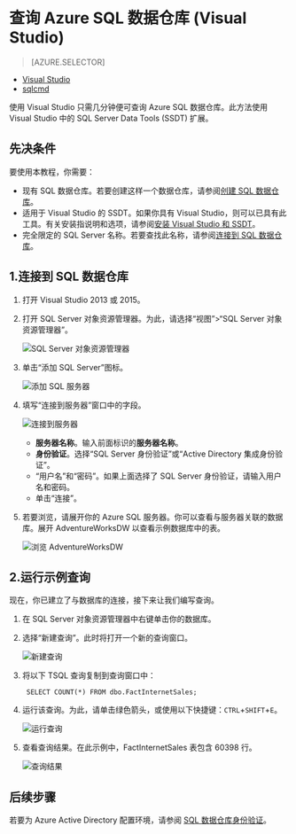 <!-- Remove PowerBI, ML -->
<properties
   pageTitle="查询 Azure SQL 数据仓库 (Visual Studio) | Azure"
   description="使用 Visual Studio 查询 SQL 数据仓库。"
   services="sql-data-warehouse"
   documentationCenter="NA"
   authors="sonyam"
   manager="barbkess"
   editor=""/>

<tags
   ms.service="sql-data-warehouse"
   ms.devlang="NA"
   ms.topic="get-started-article"
   ms.tgt_pltfrm="NA"
   ms.workload="data-services"
   ms.date="06/16/2016"
   wacn.date="07/18/2016"
   ms.author="sonyama;barbkess"/>

# 查询 Azure SQL 数据仓库 (Visual Studio)

> [AZURE.SELECTOR]
- [Visual Studio](/documentation/articles/sql-data-warehouse-query-visual-studio/)
- [sqlcmd](/documentation/articles/sql-data-warehouse-get-started-connect-sqlcmd/)

<!-- - [Power BI](sql-data-warehouse-get-started-visualize-with-power-bi)
- [Azure 机器学习](sql-data-warehouse-get-started-analyze-with-azure-machine-learning)
-->

使用 Visual Studio 只需几分钟便可查询 Azure SQL 数据仓库。此方法使用 Visual Studio 中的 SQL Server Data Tools (SSDT) 扩展。

## 先决条件

要使用本教程，你需要：

+ 现有 SQL 数据仓库。若要创建这样一个数据仓库，请参阅[创建 SQL 数据仓库][]。
+ 适用于 Visual Studio 的 SSDT。如果你具有 Visual Studio，则可以已具有此工具。有关安装指说明和选项，请参阅[安装 Visual Studio 和 SSDT][]。
+ 完全限定的 SQL Server 名称。若要查找此名称，请参阅[连接到 SQL 数据仓库][]。

## 1\.连接到 SQL 数据仓库

1. 打开 Visual Studio 2013 或 2015。
2. 打开 SQL Server 对象资源管理器。为此，请选择“视图”>“SQL Server 对象资源管理器”。

    ![SQL Server 对象资源管理器][1]

3. 单击“添加 SQL Server”图标。

    ![添加 SQL 服务器][2]

4. 填写“连接到服务器”窗口中的字段。

    ![连接到服务器][3]

    - **服务器名称**。输入前面标识的**服务器名称**。
    - **身份验证**。选择“SQL Server 身份验证”或“Active Directory 集成身份验证”。
    - “用户名”和“密码”。如果上面选择了 SQL Server 身份验证，请输入用户名和密码。
    - 单击“连接”。

5. 若要浏览，请展开你的 Azure SQL 服务器。你可以查看与服务器关联的数据库。展开 AdventureWorksDW 以查看示例数据库中的表。

    ![浏览 AdventureWorksDW][4]

## 2\.运行示例查询

现在，你已建立了与数据库的连接，接下来让我们编写查询。

1. 在 SQL Server 对象资源管理器中右键单击你的数据库。

2. 选择“新建查询”。此时将打开一个新的查询窗口。

    ![新建查询][5]

3. 将以下 TSQL 查询复制到查询窗口中：


        SELECT COUNT(*) FROM dbo.FactInternetSales;


4. 运行该查询。为此，请单击绿色箭头，或使用以下快捷键：`CTRL`+`SHIFT`+`E`。

    ![运行查询][6]

5. 查看查询结果。在此示例中，FactInternetSales 表包含 60398 行。

    ![查询结果][7]

## 后续步骤

<!-- 既然你可以执行连接和查询，接下来请尝试[使用 PowerBI 可视化数据][]。 -->

若要为 Azure Active Directory 配置环境，请参阅 [SQL 数据仓库身份验证][]。

<!--Arcticles-->
[连接到 SQL 数据仓库]: /documentation/articles/sql-data-warehouse-connect-overview/
[创建 SQL 数据仓库]: /documentation/articles/sql-data-warehouse-get-started-provision-powershell/
[安装 Visual Studio 和 SSDT]: /documentation/articles/sql-data-warehouse-install-visual-studio/
[SQL 数据仓库身份验证]: /documentation/articles/sql-data-warehouse-authentication/

<!--Other-->
[Azure portal]: https://manage.windowsazure.cn

<!--Image references-->

[1]: ./media/sql-data-warehouse-query-visual-studio/open-ssdt.png
[2]: ./media/sql-data-warehouse-query-visual-studio/add-server.png
[3]: ./media/sql-data-warehouse-query-visual-studio/connection-dialog.png
[4]: ./media/sql-data-warehouse-query-visual-studio/explore-sample.png
[5]: ./media/sql-data-warehouse-query-visual-studio/new-query2.png
[6]: ./media/sql-data-warehouse-query-visual-studio/run-query.png
[7]: ./media/sql-data-warehouse-query-visual-studio/query-results.png

<!---HONumber=Mooncake_0711_2016-->